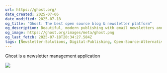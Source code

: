```yaml
---
url: https://ghost.org/
date_created: 2025-07-06
date_modified: 2025-07-18
og_title: "Ghost: The best open source blog & newsletter platform"
og_description: Beautiful, modern publishing with email newsletters and paid subscriptions built-in. Used by Platformer, 404Media, Lever News, Tangle, The Browser, and thousands more.
og_image: https://ghost.org/images/meta/ghost.png
og_last_fetch: 2025-07-18T20:34:27.584Z
tags: [Newsletter-Solutions, Digital-Publishing, Open-Source-Alternatives, Founder-Toolkit, Check-It-Out, Email-Marketing, Digital-Marketing-Tools]
---
```

Ghost is a newsletter management application

![](https://img.b2bpic.net/free-vector/blogger-email-template_52683-49447.jpg)